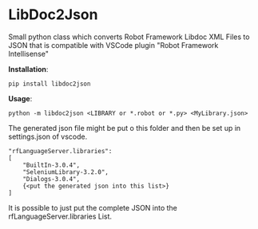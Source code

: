 
# LibDoc2Json
Small python class which converts Robot Framework Libdoc XML Files to JSON that is compatible with VSCode plugin "Robot Framework Intellisense"

**Installation**:

    pip install libdoc2json

**Usage**:

    python -m libdoc2json <LIBRARY or *.robot or *.py> <MyLibrary.json>

The generated json file might be put o this folder and then be set up in settings.json of vscode.

    "rfLanguageServer.libraries": 
    [
        "BuiltIn-3.0.4",
        "SeleniumLibrary-3.2.0",
        "Dialogs-3.0.4",
        {<put the generated json into this list>}
    ]
    

It is possible to just put the complete JSON into the rfLanguageServer.libraries List.
